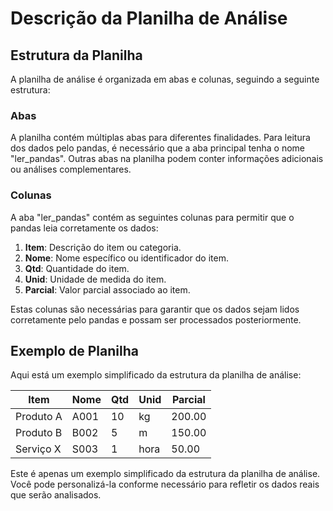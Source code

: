 # Descrição da Planilha de Análise

## Estrutura da Planilha

A planilha de análise é organizada em abas e colunas, seguindo a seguinte estrutura:

### Abas

A planilha contém múltiplas abas para diferentes finalidades. Para leitura dos dados pelo pandas, é necessário que a aba principal tenha o nome "ler_pandas". Outras abas na planilha podem conter informações adicionais ou análises complementares.

### Colunas

A aba "ler_pandas" contém as seguintes colunas para permitir que o pandas leia corretamente os dados:

1. **Item**: Descrição do item ou categoria.
2. **Nome**: Nome específico ou identificador do item.
3. **Qtd**: Quantidade do item.
4. **Unid**: Unidade de medida do item.
5. **Parcial**: Valor parcial associado ao item.

Estas colunas são necessárias para garantir que os dados sejam lidos corretamente pelo pandas e possam ser processados posteriormente.

## Exemplo de Planilha

Aqui está um exemplo simplificado da estrutura da planilha de análise:

| Item       | Nome       | Qtd | Unid | Parcial |
|------------|------------|-----|------|---------|
| Produto A  | A001       | 10  | kg   | 200.00  |
| Produto B  | B002       | 5   | m    | 150.00  |
| Serviço X  | S003       | 1   | hora | 50.00   |

Este é apenas um exemplo simplificado da estrutura da planilha de análise. Você pode personalizá-la conforme necessário para refletir os dados reais que serão analisados.



